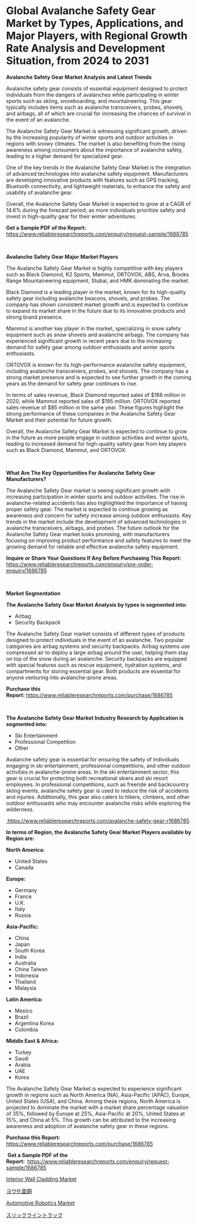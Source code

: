 <p><h1>Global Avalanche Safety Gear Market by Types, Applications, and Major Players, with Regional Growth Rate Analysis and Development Situation, from 2024 to 2031</h1></p><p><strong>Avalanche Safety Gear Market Analysis and Latest Trends</strong></p>
<p><p>Avalanche safety gear consists of essential equipment designed to protect individuals from the dangers of avalanches while participating in winter sports such as skiing, snowboarding, and mountaineering. This gear typically includes items such as avalanche transceivers, probes, shovels, and airbags, all of which are crucial for increasing the chances of survival in the event of an avalanche.</p><p>The Avalanche Safety Gear Market is witnessing significant growth, driven by the increasing popularity of winter sports and outdoor activities in regions with snowy climates. The market is also benefiting from the rising awareness among consumers about the importance of avalanche safety, leading to a higher demand for specialized gear.</p><p>One of the key trends in the Avalanche Safety Gear Market is the integration of advanced technologies into avalanche safety equipment. Manufacturers are developing innovative products with features such as GPS tracking, Bluetooth connectivity, and lightweight materials, to enhance the safety and usability of avalanche gear.</p><p>Overall, the Avalanche Safety Gear Market is expected to grow at a CAGR of 14.6% during the forecast period, as more individuals prioritize safety and invest in high-quality gear for their winter adventures.</p></p>
<p><strong>Get a Sample PDF of the Report:&nbsp;</strong> <a href="https://www.reliableresearchreports.com/enquiry/request-sample/1686785">https://www.reliableresearchreports.com/enquiry/request-sample/1686785</a></p>
<p>&nbsp;</p>
<p><strong>Avalanche Safety Gear Major Market Players</strong></p>
<p><p>The Avalanche Safety Gear Market is highly competitive with key players such as Black Diamond, K2 Sports, Mammut, ORTOVOX, ABS, Arva, Brooks Range Mountaineering equipment, Stubai, and HMK dominating the market. </p><p>Black Diamond is a leading player in the market, known for its high-quality safety gear including avalanche beacons, shovels, and probes. The company has shown consistent market growth and is expected to continue to expand its market share in the future due to its innovative products and strong brand presence.</p><p>Mammut is another key player in the market, specializing in snow safety equipment such as snow shovels and avalanche airbags. The company has experienced significant growth in recent years due to the increasing demand for safety gear among outdoor enthusiasts and winter sports enthusiasts.</p><p>ORTOVOX is known for its high-performance avalanche safety equipment, including avalanche transceivers, probes, and shovels. The company has a strong market presence and is expected to see further growth in the coming years as the demand for safety gear continues to rise.</p><p>In terms of sales revenue, Black Diamond reported sales of $168 million in 2020, while Mammut reported sales of $195 million. ORTOVOX reported sales revenue of $85 million in the same year. These figures highlight the strong performance of these companies in the Avalanche Safety Gear Market and their potential for future growth. </p><p>Overall, the Avalanche Safety Gear Market is expected to continue to grow in the future as more people engage in outdoor activities and winter sports, leading to increased demand for high-quality safety gear from key players such as Black Diamond, Mammut, and ORTOVOX.</p></p>
<p>&nbsp;</p>
<p><strong>What Are The Key Opportunities For Avalanche Safety Gear Manufacturers?</strong></p>
<p><p>The Avalanche Safety Gear market is seeing significant growth with increasing participation in winter sports and outdoor activities. The rise in avalanche-related accidents has also highlighted the importance of having proper safety gear. The market is expected to continue growing as awareness and concern for safety increase among outdoor enthusiasts. Key trends in the market include the development of advanced technologies in avalanche transceivers, airbags, and probes. The future outlook for the Avalanche Safety Gear market looks promising, with manufacturers focusing on improving product performance and safety features to meet the growing demand for reliable and effective avalanche safety equipment.</p></p>
<p><strong>Inquire or Share Your Questions If Any Before Purchasing This Report:</strong> <a href="https://www.reliableresearchreports.com/enquiry/pre-order-enquiry/1686785">https://www.reliableresearchreports.com/enquiry/pre-order-enquiry/1686785</a></p>
<p>&nbsp;</p>
<p><strong>Market Segmentation</strong></p>
<p><strong>The Avalanche Safety Gear Market Analysis by types is segmented into:</strong></p>
<p><ul><li>Airbag</li><li>Security Backpack</li></ul></p>
<p><p>The Avalanche Safety Gear market consists of different types of products designed to protect individuals in the event of an avalanche. Two popular categories are airbag systems and security backpacks. Airbag systems use compressed air to deploy a large airbag around the user, helping them stay on top of the snow during an avalanche. Security backpacks are equipped with special features such as rescue equipment, hydration systems, and compartments for storing essential gear. Both products are essential for anyone venturing into avalanche-prone areas.</p></p>
<p><strong>Purchase this Report:&nbsp;</strong><a href="https://www.reliableresearchreports.com/purchase/1686785">https://www.reliableresearchreports.com/purchase/1686785</a></p>
<p>&nbsp;</p>
<p><strong>The Avalanche Safety Gear Market Industry Research by Application is segmented into:</strong></p>
<p><ul><li>Ski Entertainment</li><li>Professional Competition</li><li>Other</li></ul></p>
<p><p>Avalanche safety gear is essential for ensuring the safety of individuals engaging in ski entertainment, professional competitions, and other outdoor activities in avalanche-prone areas. In the ski entertainment sector, this gear is crucial for protecting both recreational skiers and ski resort employees. In professional competitions, such as freeride and backcountry skiing events, avalanche safety gear is used to reduce the risk of accidents and injuries. Additionally, this gear also caters to hikers, climbers, and other outdoor enthusiasts who may encounter avalanche risks while exploring the wilderness.</p></p>
<p><a href="https://www.reliableresearchreports.com/avalanche-safety-gear-r1686785">&nbsp;https://www.reliableresearchreports.com/avalanche-safety-gear-r1686785</a></p>
<p><strong>In terms of Region, the Avalanche Safety Gear Market Players available by Region are:</strong></p>
<p>
    <p> <strong> North America: </strong>
        <ul>
            <li>United States</li>
            <li>Canada</li>
        </ul>
        </p> 
    <p> <strong> Europe: </strong>
        <ul>
            <li>Germany</li>
            <li>France</li>
            <li>U.K.</li>
            <li>Italy</li>
            <li>Russia</li>
        </ul>
        </p> 
    <p> <strong> Asia-Pacific: </strong>
        <ul>
            <li>China</li>
            <li>Japan</li>
            <li>South Korea</li>
            <li>India</li>
            <li>Australia</li>
            <li>China Taiwan</li>
            <li>Indonesia</li>
            <li>Thailand</li>
            <li>Malaysia</li>
        </ul>
        </p> 
    <p> <strong> Latin America: </strong>
        <ul>
            <li>Mexico</li>
            <li>Brazil</li>
            <li>Argentina Korea</li>
            <li>Colombia</li>
        </ul>
        </p> 
    <p> <strong> Middle East & Africa: </strong>
        <ul>
            <li>Turkey</li>
            <li>Saudi</li>
            <li>Arabia</li>
            <li>UAE</li>
            <li>Korea</li>
        </ul>
    </p>
    </p>
<p><p>The Avalanche Safety Gear Market is expected to experience significant growth in regions such as North America (NA), Asia-Pacific (APAC), Europe, United States (USA), and China. Among these regions, North America is projected to dominate the market with a market share percentage valuation of 35%, followed by Europe at 25%, Asia-Pacific at 20%, United States at 15%, and China at 5%. This growth can be attributed to the increasing awareness and adoption of avalanche safety gear in these regions.</p></p>
<p><strong>Purchase this Report: </strong><a href="https://www.reliableresearchreports.com/purchase/1686785">https://www.reliableresearchreports.com/purchase/1686785</a></p>
<p>&nbsp;<strong>Get a Sample PDF of the Report:&nbsp;&nbsp;</strong><a href="https://www.reliableresearchreports.com/enquiry/request-sample/1686785">https://www.reliableresearchreports.com/enquiry/request-sample/1686785</a></p>
<p><strong></strong></p>
<p><p><a href="https://pretty-mail-caf.notion.site/Interior-Wall-Cladding-Market-Size-Share-Trends-Analysis-Report-By-Material-By-Type-By-End-user-6666ce59258e4fd09c2e102cd263d088">Interior Wall Cladding Market</a></p><p><a href="https://medium.com/@raideochran7856/%E3%82%AB%E3%83%83%E3%83%97%E3%83%A9%E3%82%B9%E3%83%A8%E3%82%A6%E3%83%89%E5%8C%96%E7%89%A9%E5%B8%82%E5%A0%B4%E5%88%86%E6%9E%90%E3%81%A82024%E5%B9%B4%E3%81%8B%E3%82%892031%E5%B9%B4%E3%81%BE%E3%81%A7%E3%81%AE%E4%BA%88%E6%B8%AC%E3%82%B5%E3%82%A4%E3%82%BA-f466f5aa2347">ヨウ化亜銅</a></p><p><a href="https://view.publitas.com/reportprime-1/decoding-the-automotive-robotics-market-a-deep-dive-into-the-latest-market-trends-market-segmentation-and-competitive-analysis/">Automotive Robotics Market</a></p><p><a href="https://medium.com/@stantonhane1/%E3%82%B9%E3%83%AA%E3%83%83%E3%82%AF%E3%83%A9%E3%82%A4%E3%83%B3%E3%83%88%E3%83%A9%E3%83%83%E3%82%AF%E3%81%AE%E5%B8%82%E5%A0%B4%E8%A6%8F%E6%A8%A1%E3%81%A8%E5%B8%82%E5%A0%B4%E3%81%AE%E3%83%88%E3%83%AC%E3%83%B3%E3%83%89-%E5%AE%8C%E5%85%A8%E3%81%AA%E6%A5%AD%E7%95%8C%E3%81%AE%E6%A6%82%E8%A6%81-2024%E5%B9%B4%E3%81%8B%E3%82%892031%E5%B9%B4%E3%81%BE%E3%81%A7-3e7df81208de">スリックライントラック</a></p></p>